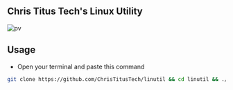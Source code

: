 ## Chris Titus Tech's Linux Utility
![pv](https://i.imgur.com/quoAwXf.png)
## Usage
+ Open your terminal and paste this command
```bash
git clone https://github.com/ChrisTitusTech/linutil && cd linutil && ./linutil
```
